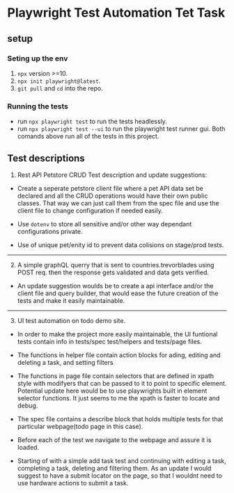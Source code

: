 # Playwright Test Automation Tet Task

## setup

### Seting up the env
1. `npx` version >=10.
2. `npx init playwright@latest`.
3. `git pull` and `cd` into the repo.

### Running the tests 
- run `npx playwright test` to run the tests headlessly.
- run `npx playwright test --ui` to run the playwright test runner gui.
Both comands above run all of the tests in this project.

## Test descriptions

1. Rest API Petstore CRUD Test description and update suggestions:
- Create a seperate petstore client file where a pet API data set be declared and all the CRUD operations would have their own public classes. That way we can just call them from the spec file and use the client file to change configuration if needed easily.

- Use `dotenv` to store all sensitive and/or other way dependant configurations private. 

- Use of unique pet/enity id to prevent data colisions on stage/prod tests.

---
2. A simple graphQL querry that is sent to countries.trevorblades using POST req. then the response gets validated and data gets verified. 
- An update suggestion woulds be to create a api interface and/or the client file and query builder, that would ease the future creation of the tests and make it easily maintainable.

---
3. UI test automation on todo demo site.
- In order to make the project more easily maintainable, the UI funtional tests contain info in tests/spec test/helpers and tests/page files.

- The functions in helper file contain action blocks for ading, editing and deleting a task, and setting filters
- The functions in page file contain selectors that are defined in xpath style with modifyers that can be passed to it to point to specific element.
Potential update here would be to use playwrights built in element selector functions. It just seems to me the xpath is faster to locate and debug.

- The spec file contains a describe block that holds multiple tests for that particular webpage(todo page in this case). 
- Before each of the test we navigate to the webpage and assure it is loaded.
- Starting of with a simple add task test and continuing with editing a task, completing a task, deleting and filtering them. 
As an update I would suggest to have a submit locator on the page, so that I wouldnt need to use hardware actions to submit a task. 
